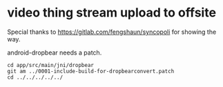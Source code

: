 # video thing stream upload to offsite

Special thanks to https://gitlab.com/fengshaun/syncopoli for showing the way.

android-dropbear needs a patch.
```
cd app/src/main/jni/dropbear
git am ../0001-include-build-for-dropbearconvert.patch
cd ../../../../../
```
